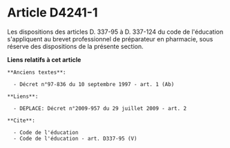 # Article D4241-1

Les dispositions des articles D. 337-95 à D. 337-124 du code de l'éducation s'appliquent au brevet professionnel de
préparateur en pharmacie, sous réserve des dispositions de la présente section.

**Liens relatifs à cet article**

	**Anciens textes**:

	  - Décret n°97-836 du 10 septembre 1997 - art. 1 (Ab)

	**Liens**:

	  - DEPLACE: Décret n°2009-957 du 29 juillet 2009 - art. 2

	**Cite**:

	  - Code de l'éducation
	  - Code de l'éducation - art. D337-95 (V)
